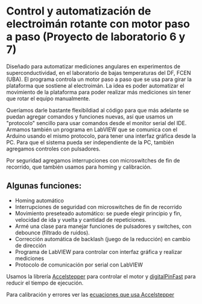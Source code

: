 # Control y automatización de electroimán rotante con motor paso a paso (Proyecto de laboratorio 6 y 7)

Diseñado para automatizar mediciones angulares en experimentos de superconductividad, en el laboratorio de bajas temperaturas del DF, FCEN (UBA).
El programa controla un motor paso a paso que se usa para girar la plataforma que sostiene al electroimán. La idea es poder automatizar el movimiento de la plataforma para poder realizar más mediciones sin tener que rotar el equipo manualmente.

Queríamos darle bastante flexibildiad al código para que más adelante se puedan agregar comandos y funciones nuevas, así que usamos un "protocolo" sencillo para usar comandos desde el monitor serial del IDE. Armamos también un programa en LabVIEW que se comunica con el Arduino usando el mismo protocolo, para tener una interfaz gráfica desde la PC. Para que el sistema pueda ser independiente de la PC, también agregamos controles con pulsadores.

Por seguridad agregamos interrupciones con microswitches de fin de recorrido, que también usamos para homing y calibración.

## Algunas funciones:
* Homing automático
* Interrupciones de seguridad con microswitches de fin de recorrido
* Movimiento preseteado automático: se puede elegir principio y fin, velocidad de ida y vuelta y cantidad de repeticiones.
* Armé una clase para manejar funciones de pulsadores y switches, con debounce (filtrado de ruidos).
* Corrección automática de backlash (juego de la reducción) en cambio de dirección
* Programa de LabVIEW para controlar con interfaz gráfica y realizar mediciones 
* Protocolo de comunicación por serial con LabVIEW

Usamos la librería [Accelstepper](https://www.airspayce.com/mikem/arduino/AccelStepper/) para controlar el motor y [digitalPinFast](https://github.com/TheFidax/digitalPinFast) para reducir el tiempo de ejecución.

Para calibración y errores ver las [ecuaciones que usa Accelstepper](https://www.embedded.com/generate-stepper-motor-speed-profiles-in-real-time/)

